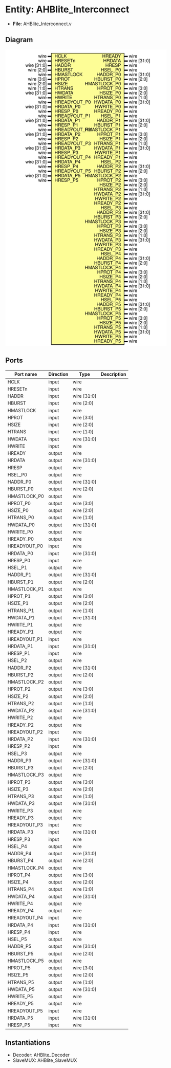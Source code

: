 # Entity: AHBlite_Interconnect 

- **File**: AHBlite_Interconnect.v
## Diagram

![Diagram](AHBlite_Interconnect.svg "Diagram")
## Ports

| Port name    | Direction | Type           | Description |
| ------------ | --------- | -------------- | ----------- |
| HCLK         | input     | wire           |             |
| HRESETn      | input     | wire           |             |
| HADDR        | input     | wire    [31:0] |             |
| HBURST       | input     | wire    [2:0]  |             |
| HMASTLOCK    | input     | wire           |             |
| HPROT        | input     | wire    [3:0]  |             |
| HSIZE        | input     | wire    [2:0]  |             |
| HTRANS       | input     | wire    [1:0]  |             |
| HWDATA       | input     | wire    [31:0] |             |
| HWRITE       | input     | wire           |             |
| HREADY       | output    | wire           |             |
| HRDATA       | output    | wire    [31:0] |             |
| HRESP        | output    | wire           |             |
| HSEL_P0      | output    | wire           |             |
| HADDR_P0     | output    | wire    [31:0] |             |
| HBURST_P0    | output    | wire    [2:0]  |             |
| HMASTLOCK_P0 | output    | wire           |             |
| HPROT_P0     | output    | wire    [3:0]  |             |
| HSIZE_P0     | output    | wire    [2:0]  |             |
| HTRANS_P0    | output    | wire    [1:0]  |             |
| HWDATA_P0    | output    | wire    [31:0] |             |
| HWRITE_P0    | output    | wire           |             |
| HREADY_P0    | output    | wire           |             |
| HREADYOUT_P0 | input     | wire           |             |
| HRDATA_P0    | input     | wire    [31:0] |             |
| HRESP_P0     | input     | wire           |             |
| HSEL_P1      | output    | wire           |             |
| HADDR_P1     | output    | wire    [31:0] |             |
| HBURST_P1    | output    | wire    [2:0]  |             |
| HMASTLOCK_P1 | output    | wire           |             |
| HPROT_P1     | output    | wire    [3:0]  |             |
| HSIZE_P1     | output    | wire    [2:0]  |             |
| HTRANS_P1    | output    | wire    [1:0]  |             |
| HWDATA_P1    | output    | wire    [31:0] |             |
| HWRITE_P1    | output    | wire           |             |
| HREADY_P1    | output    | wire           |             |
| HREADYOUT_P1 | input     | wire           |             |
| HRDATA_P1    | input     | wire    [31:0] |             |
| HRESP_P1     | input     | wire           |             |
| HSEL_P2      | output    | wire           |             |
| HADDR_P2     | output    | wire    [31:0] |             |
| HBURST_P2    | output    | wire    [2:0]  |             |
| HMASTLOCK_P2 | output    | wire           |             |
| HPROT_P2     | output    | wire    [3:0]  |             |
| HSIZE_P2     | output    | wire    [2:0]  |             |
| HTRANS_P2    | output    | wire    [1:0]  |             |
| HWDATA_P2    | output    | wire    [31:0] |             |
| HWRITE_P2    | output    | wire           |             |
| HREADY_P2    | output    | wire           |             |
| HREADYOUT_P2 | input     | wire           |             |
| HRDATA_P2    | input     | wire    [31:0] |             |
| HRESP_P2     | input     | wire           |             |
| HSEL_P3      | output    | wire           |             |
| HADDR_P3     | output    | wire    [31:0] |             |
| HBURST_P3    | output    | wire    [2:0]  |             |
| HMASTLOCK_P3 | output    | wire           |             |
| HPROT_P3     | output    | wire    [3:0]  |             |
| HSIZE_P3     | output    | wire    [2:0]  |             |
| HTRANS_P3    | output    | wire    [1:0]  |             |
| HWDATA_P3    | output    | wire    [31:0] |             |
| HWRITE_P3    | output    | wire           |             |
| HREADY_P3    | output    | wire           |             |
| HREADYOUT_P3 | input     | wire           |             |
| HRDATA_P3    | input     | wire    [31:0] |             |
| HRESP_P3     | input     | wire           |             |
| HSEL_P4      | output    | wire           |             |
| HADDR_P4     | output    | wire    [31:0] |             |
| HBURST_P4    | output    | wire    [2:0]  |             |
| HMASTLOCK_P4 | output    | wire           |             |
| HPROT_P4     | output    | wire    [3:0]  |             |
| HSIZE_P4     | output    | wire    [2:0]  |             |
| HTRANS_P4    | output    | wire    [1:0]  |             |
| HWDATA_P4    | output    | wire    [31:0] |             |
| HWRITE_P4    | output    | wire           |             |
| HREADY_P4    | output    | wire           |             |
| HREADYOUT_P4 | input     | wire           |             |
| HRDATA_P4    | input     | wire    [31:0] |             |
| HRESP_P4     | input     | wire           |             |
| HSEL_P5      | output    | wire           |             |
| HADDR_P5     | output    | wire    [31:0] |             |
| HBURST_P5    | output    | wire    [2:0]  |             |
| HMASTLOCK_P5 | output    | wire           |             |
| HPROT_P5     | output    | wire    [3:0]  |             |
| HSIZE_P5     | output    | wire    [2:0]  |             |
| HTRANS_P5    | output    | wire    [1:0]  |             |
| HWDATA_P5    | output    | wire    [31:0] |             |
| HWRITE_P5    | output    | wire           |             |
| HREADY_P5    | output    | wire           |             |
| HREADYOUT_P5 | input     | wire           |             |
| HRDATA_P5    | input     | wire    [31:0] |             |
| HRESP_P5     | input     | wire           |             |
## Instantiations

- Decoder: AHBlite_Decoder
- SlaveMUX: AHBlite_SlaveMUX
